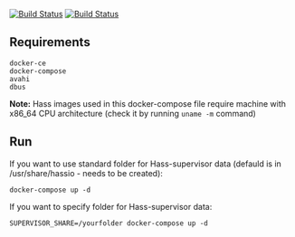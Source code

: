 [![Build Status](https://travis-ci.org/MonolithProjects/hassio_docker-compose.svg?branch=master)](https://travis-ci.org/MonolithProjects/hassio_docker-compose) [![Build Status](https://travis-ci.org/MonolithProjects/hassio_docker-compose.svg?branch=develop)](https://travis-ci.org/MonolithProjects/hassio_docker-compose)

## Requirements
```
docker-ce
docker-compose
avahi
dbus
```
**Note:** Hass images used in this docker-compose file require machine with x86_64 CPU architecture (check it by running `uname -m` command)


## Run
If you want to use standard folder for Hass-supervisor data (defauld is in /usr/share/hassio - needs to be created):
```
docker-compose up -d
```

If you want to specify folder for Hass-supervisor data:
```
SUPERVISOR_SHARE=/yourfolder docker-compose up -d
```
